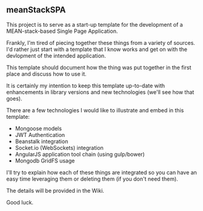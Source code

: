meanStackSPA
-----------

This project is to serve as a start-up template for the development
of a MEAN-stack-based Single Page Application.

Frankly, I'm tired of piecing together these things from a variety of
sources. I'd rather just start with a template that I know works and get
on with the devlopment of the intended application.

This template should document how the thing was put together in the first
place and discuss how to use it.

It is certainly my intention to keep this template up-to-date with enhancements
in library versions and new technologies (we'll see how that goes).

There are a few technologies I would like to illustrate and embed in this template:

* Mongoose models
* JWT Authentication
* Beanstalk integration
* Socket.io (WebSockets) integration
* AngularJS application tool chain (using gulp/bower)
* Mongodb GridFS usage

I'll try to explain how each of these things are integrated so you can have an
easy time leveraging them or deleting them (if you don't need them).

The details will be provided in the Wiki.

Good luck.
